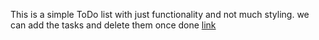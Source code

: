This is a simple ToDo list with just functionality and not much styling. 
we can add the tasks and delete them once done
<a href="https://todolistburn.netlify.app">link</a>

